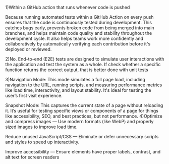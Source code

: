 1)Within a GitHub action that runs whenever code is pushed


Because running automated tests within a GitHub Action on every push ensures that the code is continuously tested during development. This catches bugs early, prevents broken code from being merged into main branches, and helps maintain code quality and stability throughout the development cycle. It also helps teams work more confidently and collaboratively by automatically verifying each contribution before it's deployed or reviewed.

2)No. End-to-end (E2E) tests are designed to simulate user interactions with the application and test the system as a whole. If check whether a specific function returns the correct output, that is better done with unit tests

3)Navigation Mode: This mode simulates a full page load, including navigation to the URL, running scripts, and measuring performance metrics like load time, interactivity, and layout stability. It's ideal for testing the user’s first visit experience.

Snapshot Mode: This captures the current state of a page without reloading it. It’s useful for testing specific views or components of a page for things like accessibility, SEO, and best practices, but not performance.
4)Optimize and compress images — Use modern formats (like WebP) and properly sized images to improve load time.

Reduce unused JavaScript/CSS — Eliminate or defer unnecessary scripts and styles to speed up interactivity.

Improve accessibility — Ensure elements have proper labels, contrast, and alt text for screen readers
